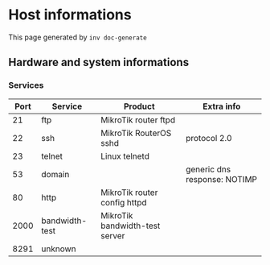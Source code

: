 # Host informations

This page generated by `inv doc-generate`

## Hardware and system informations

[comment]: (>>HOSTINFOS)


### Services

| Port | Service | Product | Extra info |
| ------ | ------ |------ |------ |
|21|ftp|MikroTik router ftpd||
|22|ssh|MikroTik RouterOS sshd|protocol 2.0|
|23|telnet|Linux telnetd||
|53|domain||generic dns response: NOTIMP|
|80|http|MikroTik router config httpd||
|2000|bandwidth-test|MikroTik bandwidth-test server||
|8291|unknown|||


        

[comment]: (<<HOSTINFOS)
